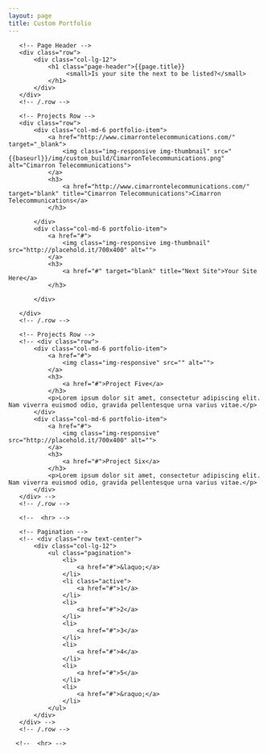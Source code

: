 ```yaml
---
layout: page
title: Custom Portfolio
---
```

<!-- Page Content -->
   <div class="container">

       <!-- Page Header -->
       <div class="row">
           <div class="col-lg-12">
               <h1 class="page-header">{{page.title}}
                    <small>Is your site the next to be listed?</small>
               </h1>
           </div>
       </div>
       <!-- /.row -->

       <!-- Projects Row -->
       <div class="row">
           <div class="col-md-6 portfolio-item">
               <a href="http://www.cimarrontelecommunications.com/" target="_blank">
                   <img class="img-responsive img-thumbnail" src="{{baseurl}}/img/custom_build/CimarronTelecommunications.png" alt="Cimarron Telecommunications">
               </a>
               <h3>
                   <a href="http://www.cimarrontelecommunications.com/" target="blank" title="Cimarron Telecommunications">Cimarron Telecommunications</a>
               </h3>

           </div>
           <div class="col-md-6 portfolio-item">
               <a href="#">
                   <img class="img-responsive img-thumbnail" src="http://placehold.it/700x400" alt="">
               </a>
               <h3>
                   <a href="#" target="blank" title="Next Site">Your Site Here</a>
               </h3>

           </div>

       </div>
       <!-- /.row -->

       <!-- Projects Row -->
       <!-- <div class="row">
           <div class="col-md-6 portfolio-item">
               <a href="#">
                   <img class="img-responsive" src="" alt="">
               </a>
               <h3>
                   <a href="#">Project Five</a>
               </h3>
               <p>Lorem ipsum dolor sit amet, consectetur adipiscing elit. Nam viverra euismod odio, gravida pellentesque urna varius vitae.</p>
           </div>
           <div class="col-md-6 portfolio-item">
               <a href="#">
                   <img class="img-responsive" src="http://placehold.it/700x400" alt="">
               </a>
               <h3>
                   <a href="#">Project Six</a>
               </h3>
               <p>Lorem ipsum dolor sit amet, consectetur adipiscing elit. Nam viverra euismod odio, gravida pellentesque urna varius vitae.</p>
           </div>
       </div> -->
       <!-- /.row -->

       <!--  <hr> -->

       <!-- Pagination -->
       <!-- <div class="row text-center">
           <div class="col-lg-12">
               <ul class="pagination">
                   <li>
                       <a href="#">&laquo;</a>
                   </li>
                   <li class="active">
                       <a href="#">1</a>
                   </li>
                   <li>
                       <a href="#">2</a>
                   </li>
                   <li>
                       <a href="#">3</a>
                   </li>
                   <li>
                       <a href="#">4</a>
                   </li>
                   <li>
                       <a href="#">5</a>
                   </li>
                   <li>
                       <a href="#">&raquo;</a>
                   </li>
               </ul>
           </div>
       </div> -->
       <!-- /.row -->

      <!--  <hr> -->

   </div>
   <!-- /.container -->
